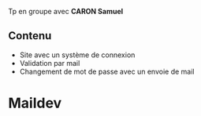 Tp en groupe avec **CARON Samuel**

## Contenu
- Site avec un système de connexion
- Validation par mail
- Changement de mot de passe avec un envoie de mail

# Maildev
